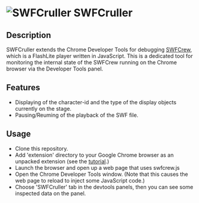 ![SWFCruller](https://raw.github.com/kuu/SWFCruller/master/extension/icon-32.png "SWFCruller") SWFCruller
==========

Description
----------
SWFCruller extends the Chrome Developer Tools for debugging [SWFCrew](https://github.com/Moncader/SWFCrew), which is a FlashLite player written in JavaScript. This is a dedicated tool for monitoring the internal state of the SWFCrew running on the Chrome browser via the Developer Tools panel.

Features
--------
  - Displaying of the character-id and the type of the display objects currently on the stage.
  - Pausing/Reuming of the playback of the SWF file.

Usage
------
  - Clone this repository.
  - Add 'extension' directory to your Google Chrome browser as an unpacked extension (see the [tutorial](http://developer.chrome.com/extensions/getstarted.html#unpacked).)
  - Launch the browser and open up a web page that uses swfcrew.js
  - Open the Chrome Developer Tools window. (Note that this causes the web page to reload to inject some JavaScript code.)
  - Choose 'SWFCruller' tab in the devtools panels, then you can see some inspected data on the panel.
